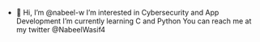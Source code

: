 - 👋 Hi, I’m @nabeel-w
 I’m interested in Cybersecurity and App Development 
 I’m currently learning C and Python 
 You can reach me at my twitter @NabeelWasif4
